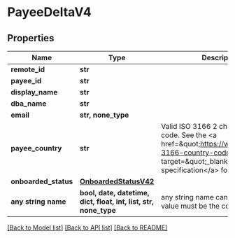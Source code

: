 # PayeeDeltaV4


## Properties
Name | Type | Description | Notes
------------ | ------------- | ------------- | -------------
**remote_id** | **str** |  | 
**payee_id** | **str** |  | [readonly] 
**display_name** | **str** |  | [optional] 
**dba_name** | **str** |  | [optional] 
**email** | **str, none_type** |  | [optional] 
**payee_country** | **str** | Valid ISO 3166 2 character country code. See the &lt;a href&#x3D;\&quot;https://www.iso.org/iso-3166-country-codes.html\&quot; target&#x3D;\&quot;_blank\&quot; a&gt;ISO specification&lt;/a&gt; for details. | [optional] 
**onboarded_status** | [**OnboardedStatusV42**](OnboardedStatusV42.md) |  | [optional] 
**any string name** | **bool, date, datetime, dict, float, int, list, str, none_type** | any string name can be used but the value must be the correct type | [optional]

[[Back to Model list]](../README.md#documentation-for-models) [[Back to API list]](../README.md#documentation-for-api-endpoints) [[Back to README]](../README.md)


